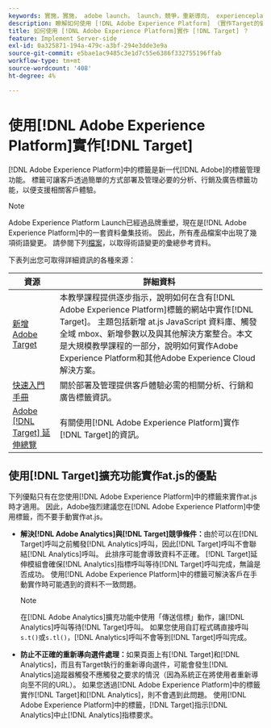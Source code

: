 ```yaml
---
keywords: 實施，實施， adobe launch， launch，競爭，重新導向， experienceplatform launch，platform launch，標籤， adobe platform，實施2
description: 瞭解如何使用 [!DNL Adobe Experience Platform] （實作Target的偏好方法）實作 [!DNL Adobe Target] at.js資料庫。
title: 如何使用 [!DNL Adobe Experience Platform]實作 [!DNL Target] ？
feature: Implement Server-side
exl-id: 0a325871-194a-479c-a3bf-294e3dde3e9a
source-git-commit: e5bae1ac9485c3e1d7c55e6386f332755196ffab
workflow-type: tm+mt
source-wordcount: '408'
ht-degree: 4%

---
```


# 使用[!DNL Adobe Experience Platform]實作[!DNL Target]

[!DNL Adobe Experience Platform]中的標籤是新一代[!DNL Adobe]的標籤管理功能。 標籤可讓客戶透過簡單的方式部署及管理必要的分析、行銷及廣告標籤功能，以便支援相關客戶體驗。

>[!NOTE]
>
>Adobe Experience Platform Launch已經過品牌重塑，現在是[!DNL Adobe Experience Platform]中的一套資料彙集技術。 因此，所有產品檔案中出現了幾項術語變更。 請參閱下列[檔案](https://experienceleague.adobe.com/docs/experience-platform/tags/term-updates.html?lang=zh-Hant&)，以取得術語變更的彙總參考資料。

下表列出您可取得詳細資訊的各種來源：

| 資源 | 詳細資料 |
|--- |--- |
| [新增Adobe Target](https://experienceleague.adobe.com/docs/launch-learn/implementing-in-websites-with-launch/implement-solutions/target.html?lang=zh-Hant#implement-solutions) | 本教學課程提供逐步指示，說明如何在含有[!DNL Adobe Experience Platform]標籤的網站中實作[!DNL Target]。 主題包括新增 at.js JavaScript 資料庫、觸發全域 mbox、新增參數以及與其他解決方案整合。本文是大規模教學課程的一部分，說明如何實作Adobe Experience Platform和其他Adobe Experience Cloud解決方案。 |
| [快速入門手冊](https://experienceleague.adobe.com/docs/experience-platform/tags/get-started/quick-start.html?lang=zh-Hant) | 關於部署及管理提供客戶體驗必需的相關分析、行銷和廣告標籤資訊。 |
| [Adobe [!DNL Target] 延伸總覽](https://experienceleague.adobe.com/docs/experience-platform/tags/extensions/adobe/target/overview.html?lang=zh-Hant) | 有關使用[!DNL Adobe Experience Platform]實作[!DNL Target]的資訊。 |

## 使用[!DNL Target]擴充功能實作at.js的優點

下列優點只有在您使用[!DNL Adobe Experience Platform]中的標籤來實作at.js時才適用。 因此，Adobe強烈建議您在[!DNL Adobe Experience Platform]中使用標籤，而不要手動實作at.js。

* **解決[!DNL Adobe Analytics]與[!DNL Target]競爭條件：**&#x200B;由於可以在[!DNL Target]呼叫之前觸發[!DNL Analytics]呼叫，因此[!DNL Target]呼叫不會聯結[!DNL Analytics]呼叫。 此排序可能會導致資料不正確。 [!DNL Target]延伸模組會確保[!DNL Analytics]指標呼叫等待[!DNL Target]呼叫完成，無論是否成功。 使用[!DNL Adobe Experience Platform]中的標籤可解決客戶在手動實作時可能遇到的資料不一致問題。

  >[!NOTE]
  >
  >在[!DNL Adobe Analytics]擴充功能中使用「傳送信標」動作，讓[!DNL Analytics]呼叫等待[!DNL Target]呼叫。 如果您使用自訂程式碼直接呼叫`s.t()`或`s.tl()`，[!DNL Analytics]呼叫不會等到[!DNL Target]呼叫完成。

* **防止不正確的重新導向選件處理：**&#x200B;如果頁面上有[!DNL Target]和[!DNL Analytics]，而且有Target執行的重新導向選件，可能會發生[!DNL Analytics]追蹤器觸發不應觸發之要求的情況（因為系統正在將使用者重新導向至不同的URL）。 如果您透過[!DNL Adobe Experience Platform]中的標籤實作[!DNL Target]和[!DNL Analytics]，則不會遇到此問題。 使用[!DNL Adobe Experience Platform]中的標籤，[!DNL Target]指示[!DNL Analytics]中止[!DNL Analytics]指標要求。
